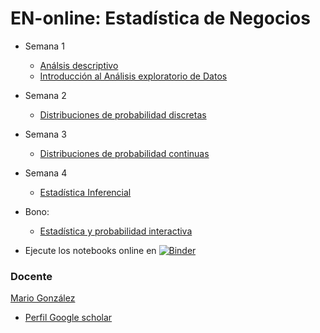 # EN-online: Estadística de Negocios

- Semana 1
  - [Análsis descriptivo](https://nbviewer.org/github/marsgr6/EN-online/blob/main/descriptive_statistics.ipynb)
  - [Introducción al Análisis exploratorio de Datos](https://nbviewer.org/github/marsgr6/EN-online/blob/main/exploratory_data_analysis.ipynb)

- Semana 2
  - [Distribuciones de probabilidad discretas](https://nbviewer.org/github/marsgr6/EN-online/blob/main/discrete_distributions.ipynb)
  
- Semana 3
  - [Distribuciones de probabilidad continuas](https://nbviewer.org/github/marsgr6/EN-online/blob/main/continuous_distributions.ipynb)
  
- Semana 4
  - [Estadística Inferencial](https://nbviewer.org/github/marsgr6/EN-online/blob/main/statistical_inference.ipynb)

- Bono: 
  - [Estadística y probabilidad interactiva](http://en-interactive.herokuapp.com)
  
- Ejecute los notebooks online en [![Binder](https://mybinder.org/badge_logo.svg)](https://mybinder.org/v2/gh/marsgr6/EN-online/HEAD)
  
### Docente

[Mario González](http://investigacion.udla.edu.ec/udla_teams/mario-gonzalez/)

- [Perfil Google scholar](https://scholar.google.co.uk/citations?user=cmuZCwsAAAAJ&hl=en)